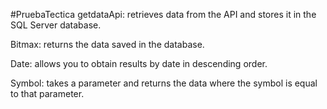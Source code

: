 #PruebaTectica
getdataApi: retrieves data from the API and stores it in the SQL Server database.

Bitmax: returns the data saved in the database.

Date: allows you to obtain results by date in descending order.

Symbol: takes a parameter and returns the data where the symbol is equal to that parameter.
